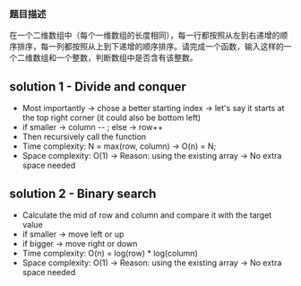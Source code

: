 ### 题目描述
在一个二维数组中（每个一维数组的长度相同），每一行都按照从左到右递增的顺序排序，每一列都按照从上到下递增的顺序排序。请完成一个函数，输入这样的一个二维数组和一个整数，判断数组中是否含有该整数。

## solution 1 - Divide and conquer
- Most importantly -> chose a better starting index -> let's say it starts at the top right corner (it could also be bottom left)
- if smaller -> column -- ; else -> row++
- Then recursively call the function
- Time complexity:  N = max(row, column) -> O(n) = N;
- Space complexity: O(1) -> Reason: using the existing array -> No extra space needed

## solution 2 - Binary search
- Calculate the mid of row and column and compare it with the target value
- if smaller -> move left or up
- if bigger -> move right or down
- Time complexity: O(n) = log(row) * log(column)
- Space complexity: O(1) -> Reason: using the existing array -> No extra space needed